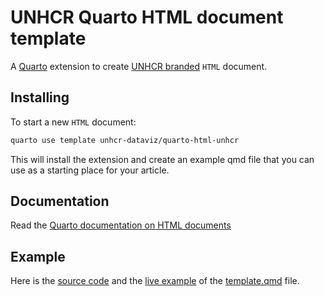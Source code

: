 # UNHCR Quarto HTML document template

A [Quarto](https://quarto.org/) extension to create [UNHCR branded](https://www.unhcr.org/brand) `HTML` document.

## Installing

To start a new `HTML` document:

```bash
quarto use template unhcr-dataviz/quarto-html-unhcr
```

This will install the extension and create an example qmd file that you can use as a starting place for your article.

## Documentation

Read the [Quarto documentation on HTML documents](https://quarto.org/docs/output-formats/html-basics.html)

## Example

Here is the [source code](template.qmd) and the [live example](https://unhcr-dataviz.github.io/quarto-html-unhcr/) of the [template.qmd](template.qmd) file.
